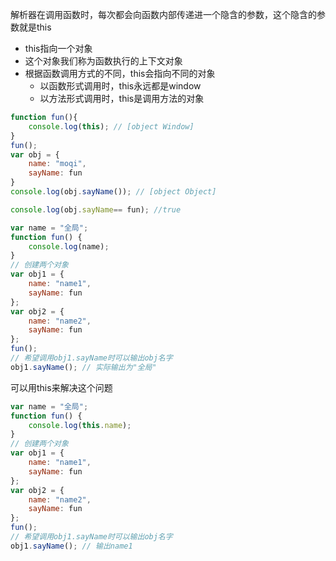 ﻿解析器在调用函数时，每次都会向函数内部传递进一个隐含的参数，这个隐含的参数就是this
- this指向一个对象
- 这个对象我们称为函数执行的上下文对象
- 根据函数调用方式的不同，this会指向不同的对象
	- 以函数形式调用时，this永远都是window
	- 以方法形式调用时，this是调用方法的对象
```javascript
function fun(){
	console.log(this); // [object Window]
}
fun();
var obj = {
	name: "moqi",
	sayName: fun
}
console.log(obj.sayName()); // [object Object]

console.log(obj.sayName== fun); //true
```

```javascript
var name = "全局";
function fun() {
	console.log(name);
}
// 创建两个对象
var obj1 = {
	name: "name1",
	sayName: fun
};
var obj2 = {
	name: "name2",
	sayName: fun
};
fun();
// 希望调用obj1.sayName时可以输出obj名字
obj1.sayName(); // 实际输出为"全局"
```
可以用this来解决这个问题
```javascript
var name = "全局";
function fun() {
	console.log(this.name);
}
// 创建两个对象
var obj1 = {
	name: "name1",
	sayName: fun
};
var obj2 = {
	name: "name2",
	sayName: fun
};
fun();
// 希望调用obj1.sayName时可以输出obj名字
obj1.sayName(); // 输出name1
```
